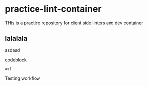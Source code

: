 # practice-lint-container

THis is a practice repository for client side linters and dev container

## lalalala

asdasd

codeblock

```
a>1
```

Testing workflow
